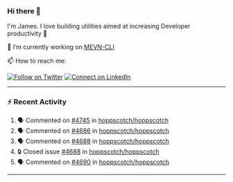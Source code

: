 ### Hi there 👋

I'm James. I love building utilities aimed at increasing Developer productivity :raised_hands: 

🔭 I’m currently working on [MEVN-CLI](https://github.com/madlabsinc/mevn-cli)

📫 How to reach me:

[![Follow on Twitter](https://img.shields.io/badge/--twitter?label=Twitter&logo=Twitter&style=social)](https://twitter.com/james_madhacks) [![Connect on LinkedIn](https://img.shields.io/badge/--linkedin?label=LinkedIn&logo=LinkedIn&style=social)](https://www.linkedin.com/in/jamesgeorge007)

---

### :zap: Recent Activity

<!--START_SECTION:activity-->
1. 🗣 Commented on [#4745](https://github.com/hoppscotch/hoppscotch/issues/4745#issuecomment-2659624747) in [hoppscotch/hoppscotch](https://github.com/hoppscotch/hoppscotch)
2. 🗣 Commented on [#4686](https://github.com/hoppscotch/hoppscotch/pull/4686#issuecomment-2643576218) in [hoppscotch/hoppscotch](https://github.com/hoppscotch/hoppscotch)
3. 🗣 Commented on [#4688](https://github.com/hoppscotch/hoppscotch/issues/4688#issuecomment-2643573749) in [hoppscotch/hoppscotch](https://github.com/hoppscotch/hoppscotch)
4. 🔒 Closed issue [#4688](https://github.com/hoppscotch/hoppscotch/issues/4688) in [hoppscotch/hoppscotch](https://github.com/hoppscotch/hoppscotch)
5. 🗣 Commented on [#4690](https://github.com/hoppscotch/hoppscotch/issues/4690#issuecomment-2643570876) in [hoppscotch/hoppscotch](https://github.com/hoppscotch/hoppscotch)
<!--END_SECTION:activity-->

---

<!--
**jamesgeorge007/jamesgeorge007** is a ✨ _special_ ✨ repository because its `README.md` (this file) appears on your GitHub profile.

Here are some ideas to get you started:

- 🌱 I’m currently learning ...
- 👯 I’m looking to collaborate on ...
- 🤔 I’m looking for help with ...
- 💬 Ask me about ...
- 😄 Pronouns: ...
- ⚡ Fun fact: ...
-->
